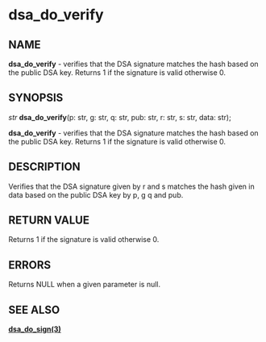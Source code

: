 # dsa_do_verify

## NAME

**dsa_do_verify** - verifies that the DSA signature matches the hash based on the public DSA key. Returns 1 if the signature is valid otherwise 0.

## SYNOPSIS

*str* **dsa_do_verify**(p: str, g: str, q: str, pub: str, r: str, s: str, data: str);

**dsa_do_verify** - verifies that the DSA signature matches the hash based on the public DSA key. Returns 1 if the signature is valid otherwise 0.

## DESCRIPTION

Verifies that the DSA signature given by r and s matches the hash given in data based on the public DSA key by p, g q and pub. 


## RETURN VALUE

Returns 1 if the signature is valid otherwise 0.

## ERRORS

Returns NULL when a given parameter is null.

## SEE ALSO

**[dsa_do_sign(3)](dsa_do_sign.md)**
